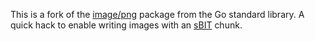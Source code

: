 This is a fork of the [image/png][] package from the Go standard library. A quick hack to enable writing images with an [sBIT][] chunk.

[image/png]: http://golang.org/pkg/image/png/
[sBIT]: http://libpng.org/pub/png/spec/1.2/PNG-Chunks.html#C.sBIT (PNG Specification, Version 1.2, Section 4.2.4.3, sBIT Significant bits)
